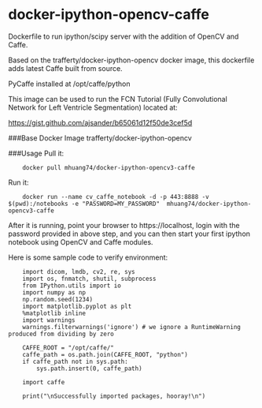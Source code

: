 # docker-ipython-opencv-caffe

Dockerfile to run ipython/scipy server with the addition of OpenCV and Caffe.

Based on the trafferty/docker-ipython-opencv docker image, this dockerfile adds latest Caffe built from source.

PyCaffe installed at /opt/caffe/python

This image can be used to run the FCN Tutorial (Fully Convolutional Network for Left Ventricle Segmentation) located at:

https://gist.github.com/ajsander/b65061d12f50de3cef5d

###Base Docker Image
trafferty/docker-ipython-opencv

###Usage
Pull it:
```
    docker pull mhuang74/docker-ipython-opencv3-caffe
```
Run it:
```
    docker run --name cv_caffe_notebook -d -p 443:8888 -v $(pwd):/notebooks -e "PASSWORD=MY_PASSWORD"  mhuang74/docker-ipython-opencv3-caffe
```
After it is running, point your browser to https://localhost, login with the password provided in above step, and you can then start your first ipython notebook using  OpenCV and Caffe modules.  

Here is some sample code to verify environment:

```
	import dicom, lmdb, cv2, re, sys
	import os, fnmatch, shutil, subprocess
	from IPython.utils import io
	import numpy as np
	np.random.seed(1234)
	import matplotlib.pyplot as plt
	%matplotlib inline
	import warnings
	warnings.filterwarnings('ignore') # we ignore a RuntimeWarning produced from dividing by zero

	CAFFE_ROOT = "/opt/caffe/"
	caffe_path = os.path.join(CAFFE_ROOT, "python")
	if caffe_path not in sys.path:
	    sys.path.insert(0, caffe_path)

	import caffe

	print("\nSuccessfully imported packages, hooray!\n")
```


